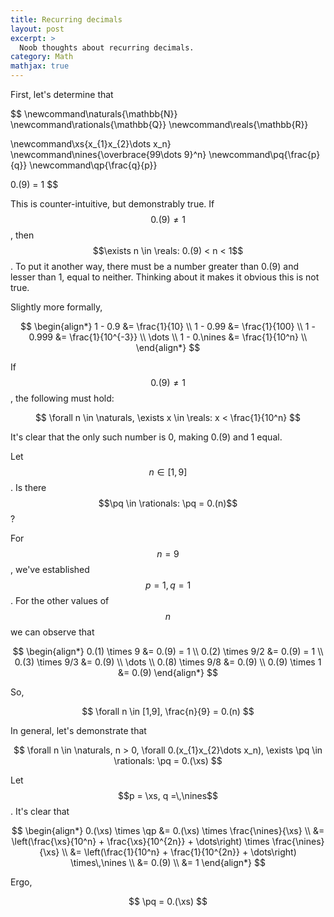 ```yaml
---
title: Recurring decimals
layout: post
excerpt: >
  Noob thoughts about recurring decimals.
category: Math
mathjax: true
---
```

First, let's determine that

$$
\newcommand\naturals{\mathbb{N}}
\newcommand\rationals{\mathbb{Q}}
\newcommand\reals{\mathbb{R}}

\newcommand\xs{x_{1}x_{2}\dots x_n}
\newcommand\nines{\overbrace{99\dots 9}^n}
\newcommand\pq{\frac{p}{q}}
\newcommand\qp{\frac{q}{p}}

0.(9) = 1
$$

This is counter-intuitive, but demonstrably true.
If $$0.(9) \neq 1$$, then $$\exists n \in \reals: 0.(9) < n < 1$$.
To put it another way, there must be a number greater than 0.(9) and lesser
than 1, equal to neither.
Thinking about it makes it obvious this is not true.

Slightly more formally,

$$
\begin{align*}
1 - 0.9 &= \frac{1}{10} \\
1 - 0.99 &= \frac{1}{100} \\
1 - 0.999 &= \frac{1}{10^{-3}} \\
\dots \\
1 - 0.\nines &= \frac{1}{10^n} \\
\end{align*}
$$

If $$0.(9) \neq 1$$, the following must hold:

$$
\forall n \in \naturals, \exists x \in \reals: x < \frac{1}{10^n}
$$

It's clear that the only such number is 0, making 0.(9) and 1 equal.

Let $$n \in [1,9]$$.
Is there $$\pq \in \rationals: \pq = 0.(n)$$?

For $$n = 9$$, we've established $$p = 1, q = 1$$.
For the other values of $$n$$ we can observe that

$$
\begin{align*}
0.(1) \times 9 &= 0.(9) = 1 \\
0.(2) \times 9/2 &= 0.(9) = 1 \\
0.(3) \times 9/3 &= 0.(9) \\
\dots \\
0.(8) \times 9/8 &= 0.(9) \\
0.(9) \times 1 &= 0.(9)
\end{align*}
$$

So,

$$
\forall n \in [1,9], \frac{n}{9} = 0.(n)
$$

In general, let's demonstrate that

$$
\forall n \in \naturals, n > 0, \forall 0.(x_{1}x_{2}\dots x_n), \exists \pq \in \rationals: \pq = 0.(\xs)
$$

Let $$p = \xs, q =\,\nines$$.
It's clear that

$$
\begin{align*}
0.(\xs) \times \qp &= 0.(\xs) \times \frac{\nines}{\xs} \\
&= \left(\frac{\xs}{10^n} + \frac{\xs}{10^{2n}} + \dots\right) \times \frac{\nines}{\xs} \\
&= \left(\frac{1}{10^n} + \frac{1}{10^{2n}} + \dots\right) \times\,\nines \\
&= 0.(9) \\
&= 1
\end{align*}
$$

Ergo,

$$
\pq = 0.(\xs)
$$
